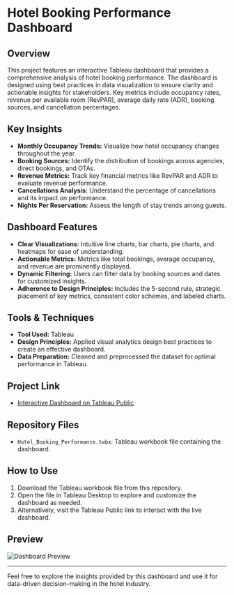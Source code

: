 # Hotel Booking Performance Dashboard

## Overview
This project features an interactive Tableau dashboard that provides a comprehensive analysis of hotel booking performance. The dashboard is designed using best practices in data visualization to ensure clarity and actionable insights for stakeholders. Key metrics include occupancy rates, revenue per available room (RevPAR), average daily rate (ADR), booking sources, and cancellation percentages.

## Key Insights
- **Monthly Occupancy Trends:** Visualize how hotel occupancy changes throughout the year.
- **Booking Sources:** Identify the distribution of bookings across agencies, direct bookings, and OTAs.
- **Revenue Metrics:** Track key financial metrics like RevPAR and ADR to evaluate revenue performance.
- **Cancellations Analysis:** Understand the percentage of cancellations and its impact on performance.
- **Nights Per Reservation:** Assess the length of stay trends among guests.

## Dashboard Features
- **Clear Visualizations:** Intuitive line charts, bar charts, pie charts, and heatmaps for ease of understanding.
- **Actionable Metrics:** Metrics like total bookings, average occupancy, and revenue are prominently displayed.
- **Dynamic Filtering:** Users can filter data by booking sources and dates for customized insights.
- **Adherence to Design Principles:** Includes the 5-second rule, strategic placement of key metrics, consistent color schemes, and labeled charts.

## Tools & Techniques
- **Tool Used:** Tableau
- **Design Principles:** Applied visual analytics design best practices to create an effective dashboard.
- **Data Preparation:** Cleaned and preprocessed the dataset for optimal performance in Tableau.

## Project Link
- [Interactive Dashboard on Tableau Public](https://public.tableau.com/views/DataVisualizationandDashboardDesignProject/ComprehensiveRevenueandUserAnalysisDashboard)

## Repository Files
- `Hotel_Booking_Performance.twbx`: Tableau workbook file containing the dashboard.

## How to Use
1. Download the Tableau workbook file from this repository.
2. Open the file in Tableau Desktop to explore and customize the dashboard as needed.
3. Alternatively, visit the Tableau Public link to interact with the live dashboard.

## Preview
![Dashboard Preview](image.png)

---

Feel free to explore the insights provided by this dashboard and use it for data-driven decision-making in the hotel industry.
